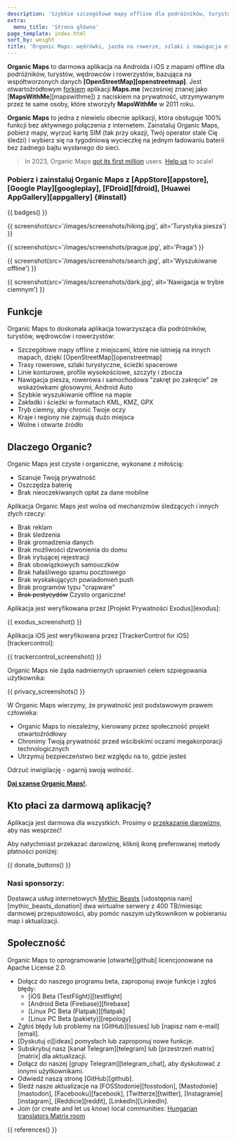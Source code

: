 ```yaml
---
description: 'Szybkie szczegółowe mapy offline dla podróżników, turystów, kierowców, wędrowców i rowerzystów stworzone przez założycieli aplikacji MapsWithMe (Maps.Me).'
extra:
  menu_title: 'Strona główna'
page_template: index.html
sort_by: weight
title: 'Organic Maps: wędrówki, jazda na rowerze, szlaki i nawigacja offline'
---
```


**Organic Maps** to darmowa aplikacja na Androida i iOS z mapami offline dla podróżników, turystów, wędrowców i rowerzystów, bazująca na współtworzonych danych **[OpenStreetMap][openstreetmap]**. Jest otwartoźródłowym [forkiem][fork] aplikacji **Maps.me** (wcześniej znanej jako [**MapsWithMe**][mapswithme]) z naciskiem na prywatność, utrzymywanym przez te same osoby, które stworzyły **MapsWithMe** w 2011 roku.

**Organic Maps** to jedna z niewielu obecnie aplikacji, która obsługuje 100% funkcji bez aktywnego połączenia z internetem. Zainstaluj Organic Maps, pobierz mapy, wyrzuć kartę SIM (tak przy okazji, Twój operator stale Cię śledzi) i wybierz się na tygodniową wycieczkę na jednym ładowaniu baterii bez żadnego bajtu wysłanego do sieci.

> In 2023, Organic Maps [got its first million](@/news/2023-12-23/281/index.md) users. [Help us](@/donate/index.md) to scale!

### Pobierz i zainstaluj Organic Maps z [AppStore][appstore], [Google Play][googleplay], [FDroid][fdroid], [Huawei AppGallery][appgallery] {#install}

{{ badges() }}

{{ screenshot(src='/images/screenshots/hiking.jpg', alt='Turystyka piesza')
}}

{{ screenshot(src='/images/screenshots/prague.jpg', alt='Praga') }}

{{ screenshot(src='/images/screenshots/search.jpg', alt='Wyszukiwanie
offline') }}

{{ screenshot(src='/images/screenshots/dark.jpg', alt='Nawigacja w trybie
ciemnym') }}

## Funkcje

Organic Maps to doskonała aplikacja towarzysząca dla podróżników, turystów,
wędrowców i rowerzystów:

- Szczegółowe mapy offline z miejscami, które nie istnieją na innych mapach,
  dzięki [OpenStreetMap][openstreetmap]
- Trasy rowerowe, szlaki turystyczne, ścieżki spacerowe
- Linie konturowe, profile wysokościowe, szczyty i zbocza
- Nawigacja piesza, rowerowa i samochodowa "zakręt po zakręcie" ze
  wskazówkami głosowymi, Android Auto
- Szybkie wyszukiwanie offline na mapie
- Zakładki i ścieżki w formatach KML, KMZ, GPX
- Tryb ciemny, aby chronić Twoje oczy
- Kraje i regiony nie zajmują dużo miejsca
- Wolne i otwarte źródło

## Dlaczego Organic?

Organic Maps jest czyste i organiczne, wykonane z miłością:

- Szanuje Twoją prywatność
- Oszczędza baterię
- Brak nieoczekiwanych opłat za dane mobilne

Aplikacja Organic Maps jest wolna od mechanizmów śledzących i innych złych
rzeczy:

- Brak reklam
- Brak śledzenia
- Brak gromadzenia danych
- Brak możliwości dzwonienia do domu
- Brak irytującej rejestracji
- Brak obowiązkowych samouczków
- Brak hałaśliwego spamu pocztowego
- Brak wyskakujących powiadomień push
- Brak programów typu "crapware"
- ~~Brak pestycydów~~ Czysto organiczne!

Aplikacja jest weryfikowana przez [Projekt Prywatności Exodus][exodus]:

{{ exodus_screenshot() }}

Aplikacja iOS jest weryfikowana przez [TrackerControl for
iOS][trackercontrol]:

{{ trackercontrol_screenshot() }}

Organic Maps nie żąda nadmiernych uprawnień celem szpiegowania użytkownika:

{{ privacy_screenshots() }}

W Organic Maps wierzymy, że prywatność jest podstawowym prawem człowieka:

- Organic Maps to niezależny, kierowany przez społeczność projekt
  otwartoźródłowy
- Chronimy Twoją prywatność przed wścibskimi oczami megakorporacji
  technologicznych
- Utrzymuj bezpieczeństwo bez względu na to, gdzie jesteś

Odrzuć inwigilację - ogarnij swoją wolność.

**[Daj szansę Organic Maps!](#install).**

## Kto płaci za darmową aplikację?

Aplikacja jest darmowa dla wszystkich. Prosimy o [przekazanie
darowizny](@/donate/index.pl.md), aby nas wesprzeć!

Aby natychmiast przekazać darowiznę, kliknij ikonę preferowanej metody
płatności poniżej:

{{ donate_buttons() }}

### Nasi sponsorzy:

Dostawca usług internetowych [Mythic Beasts](https://www.mythic-beasts.com/)
[udostępnia nam][mythic_beasts_donation] dwa wirtualne serwery z 400
TB/miesiąc darmowej przepustowości, aby pomóc naszym użytkownikom w
pobieraniu map i aktualizacji.

## Społeczność

Organic Maps to oprogramowanie [otwarte][github] licencjonowane na Apache
License 2.0.

- Dołącz do naszego programu beta, zaproponuj swoje funkcje i zgłoś błędy:
  * [iOS Beta (TestFlight)][testflight]
  * [Android Beta (Firebase)][firebase]
  * [Linux PC Beta (Flatpak)][flatpak]
  * [Linux PC Beta (pakiety)][repology]
- Zgłoś błędy lub problemy na [GitHub][issues] lub [napisz nam
  e-mail][email].
- [Dyskutuj o][ideas] pomysłach lub zaproponuj nowe funkcje.
- Subskrybuj nasz [kanał Telegram][telegram] lub [przestrzeń matrix][matrix]
  dla aktualizacji.
- Dołącz do naszej [grupy Telegram][telegram_chat], aby dyskutować z innymi
  użytkownikami.
- Odwiedź naszą stronę [GitHub][github].
- Śledź nasze aktualizacje na [FOSStodonie][fosstodon],
  [Mastodonie][mastodon], [Facebooku][facebook], [Twitterze][twitter],
  [Instagramie][instagram], [Reddicie][reddit], [LinkedIn][LinkedIn].
- Join (or create and let us know) local communities: [Hungarian translators
  Matrix room](https://matrix.to/#/#organicmapstranslate_hu:matrix.org)

[fork]: https://pl.wikipedia.org/wiki/Fork

{{ references() }}
